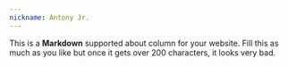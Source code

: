 ```yaml
---
nickname: Antony Jr.
---
```


This is a **Markdown** supported about column for your website.
Fill this as much as you like but once it gets over 200 characters, it 
looks very bad.
